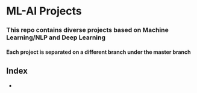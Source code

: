# ML-AI Projects
### This repo contains diverse projects based on Machine Learning/NLP and Deep Learning

#### Each project is separated on a different branch under the master branch 

## Index
* []()
